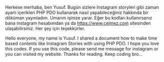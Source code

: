 Herkese merhaba, ben Yusuf. Bugün sizlere Instagram storyleri gibi zaman ayarlı içerikleri PHP PDO kullanarak nasıl yapabileceğiniz hakkında bir döküman yayınladım.
Umarım işinize yarar. Eğer bu kodları kullanırsanız bana instagram hesabımdan ya da https://www.celmez.com sitesinden ulaşabilirsiniz. Her şey için teşekkürler.

Hello everyone, my name is Yusuf. I shared a document how to make time based contents like Instagram Stories with using PHP PDO. I hope you love this codes.
If you use this code, please send me message for instagram or you can visited my website. Thanks for reading. Keep coding bro...
